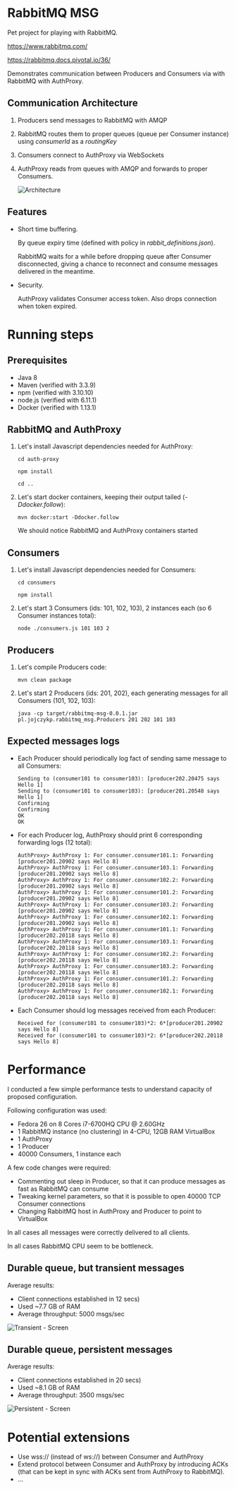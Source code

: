 # RabbitMQ MSG

Pet project for playing with RabbitMQ.

https://www.rabbitmq.com/

https://rabbitmq.docs.pivotal.io/36/

Demonstrates communication between Producers and Consumers via with RabbitMQ with AuthProxy.

## Communication Architecture

1. Producers send messages to RabbitMQ with AMQP
2. RabbitMQ routes them to proper queues (queue per Consumer instance) using _consumerId_ as a _routingKey_
3. Consumers connect to AuthProxy via WebSockets
4. AuthProxy reads from queues with AMQP and forwards to proper Consumers.

    ![Architecture](/doc/architecture.png)

## Features

* Short time buffering.

  By queue expiry time (defined with policy in _rabbit_definitions.json_).
  
  RabbitMQ waits for a while before dropping queue after Consumer disconnected, giving a chance
  to reconnect and consume messages delivered in the meantime.

* Security.

  AuthProxy validates Consumer access token. Also drops connection when token expired.


# Running steps


## Prerequisites

* Java 8
* Maven (verified with 3.3.9)
* npm (verified with 3.10.10)
* node.js (verified with 6.11.1)
* Docker (verified with 1.13.1)
    
## RabbitMQ and AuthProxy

1. Let's install Javascript dependencies needed for AuthProxy:
 
    `cd auth-proxy`
    
    `npm install`
    
    `cd ..`

2. Let's start docker containers, keeping their output tailed (_-Ddocker.follow_):
    
    `mvn docker:start -Ddocker.follow`

    We should notice RabbitMQ and AuthProxy containers started
       
## Consumers

1. Let's install Javascript dependencies needed for Consumers:

    `cd consumers`
    
    `npm install`
    
2. Let's start 3 Consumers (ids: 101, 102, 103), 2 instances each (so 6 Consumer instances total):
    
    `node ./consumers.js 101 103 2`

## Producers

1. Let's compile Producers code:
    
    `mvn clean package`
    
2. Let's start 2 Producers (ids: 201, 202), each generating messages for all Consumers (101, 102, 103):
    
    `java -cp target/rabbitmq-msg-0.0.1.jar pl.jojczykp.rabbitmq_msg.Producers 201 202 101 103`

## Expected messages logs

* Each Producer should periodically log fact of sending same message to all Consumers:
    
    ```
    Sending to (consumer101 to consumer103): [producer202.20475 says Hello 1] 
    Sending to (consumer101 to consumer103): [producer201.20548 says Hello 1] 
    Confirming
    Confirming
    OK
    OK
    ```
        
* For each Producer log, AuthProxy should print 6 corresponding forwarding logs (12 total):
    
    ```
    AuthProxy> AuthProxy 1: For consumer.consumer101.1: Forwarding [producer201.20902 says Hello 8]
    AuthProxy> AuthProxy 1: For consumer.consumer103.1: Forwarding [producer201.20902 says Hello 8]
    AuthProxy> AuthProxy 1: For consumer.consumer102.2: Forwarding [producer201.20902 says Hello 8]
    AuthProxy> AuthProxy 1: For consumer.consumer101.2: Forwarding [producer201.20902 says Hello 8]
    AuthProxy> AuthProxy 1: For consumer.consumer103.2: Forwarding [producer201.20902 says Hello 8]
    AuthProxy> AuthProxy 1: For consumer.consumer102.1: Forwarding [producer201.20902 says Hello 8]
    AuthProxy> AuthProxy 1: For consumer.consumer101.1: Forwarding [producer202.20118 says Hello 8]
    AuthProxy> AuthProxy 1: For consumer.consumer103.1: Forwarding [producer202.20118 says Hello 8]
    AuthProxy> AuthProxy 1: For consumer.consumer102.2: Forwarding [producer202.20118 says Hello 8]
    AuthProxy> AuthProxy 1: For consumer.consumer103.2: Forwarding [producer202.20118 says Hello 8]
    AuthProxy> AuthProxy 1: For consumer.consumer101.2: Forwarding [producer202.20118 says Hello 8]
    AuthProxy> AuthProxy 1: For consumer.consumer102.1: Forwarding [producer202.20118 says Hello 8]
    ```
        
* Each Consumer should log messages received from each Producer:
    
    ```
    Received for (consumer101 to consumer103)*2: 6*[producer201.20902 says Hello 8]
    Received for (consumer101 to consumer103)*2: 6*[producer202.20118 says Hello 8]
    ```
    
        
# Performance
    
I conducted a few simple performance tests to understand capacity of proposed configuration.

Following configuration was used:
* Fedora 26 on 8 Cores i7-6700HQ CPU @ 2.60GHz
* 1 RabbitMQ instance (no clustering) in 4-CPU, 12GB RAM VirtualBox
* 1 AuthProxy
* 1 Producer
* 40000 Consumers, 1 instance each
    
A few code changes were required:
* Commenting out sleep in Producer, so that it can produce messages as fast as RabbitMQ can consume
* Tweaking kernel parameters, so that it is possible to open 40000 TCP Consumer connections
* Changing RabbitMQ host in AuthProxy and Producer to point to VirtualBox
    
In all cases all messages were correctly delivered to all clients.

In all cases RabbitMQ CPU seem to be bottleneck.

## Durable queue, but transient messages

Average results:         
- Client connections established in 12 secs)
- Used ~7.7 GB of RAM
- Average throughput: 5000 msgs/sec
    
![Transient - Screen](/doc/test_transient.png) 

## Durable queue, persistent messages
         
Average results:
- Client connections established in 20 secs)
- Used ~8.1 GB of RAM
- Average throughput: 3500 msgs/sec
    
![Persistent - Screen](/doc/test_persistent.png) 


# Potential extensions

* Use wss:// (instead of ws://) between Consumer and AuthProxy
* Extend protocol between Consumer and AuthProxy by introducing ACKs (that can be kept in sync with ACKs sent from
  AuthProxy to RabbitMQ).
* ...
